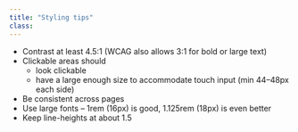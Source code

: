 ```yaml
---
title: "Styling tips"
class:
---
```

* Contrast at least 4.5:1 <span class="deem small">(WCAG also allows 3:1 for bold or large text)</span>
* Clickable areas should
    - look clickable
    - have a large enough size to accommodate touch input (min 44–48px each side)
* Be consistent across pages
* Use large fonts – 1rem (16px) is good, 1.125rem (18px) is even better
* Keep line-heights at about 1.5
<!-- more -->